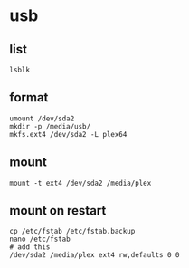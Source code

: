 # usb

## list

```
lsblk
```

## format

```
umount /dev/sda2
mkdir -p /media/usb/
mkfs.ext4 /dev/sda2 -L plex64
```

## mount

```
mount -t ext4 /dev/sda2 /media/plex
```

## mount on restart

```
cp /etc/fstab /etc/fstab.backup
nano /etc/fstab
# add this
/dev/sda2 /media/plex ext4 rw,defaults 0 0
```
